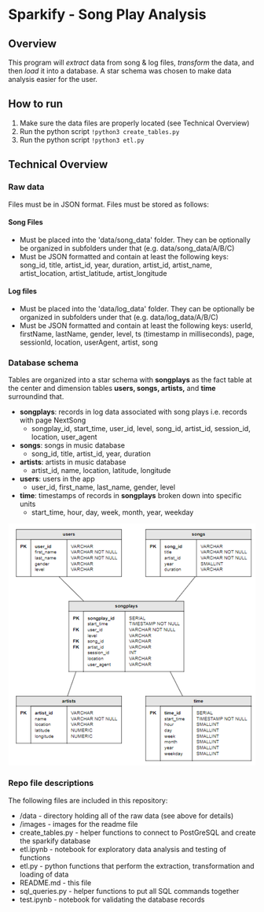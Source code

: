 # Sparkify - Song Play Analysis

## Overview

This program will *extract* data from song & log files, *transform* the data, and then *load* it into a database. A star schema was chosen to make data analysis easier for the user.  


## How to run

1. Make sure the data files are properly located (see Technical Overview)
2. Run the python script `!python3 create_tables.py`
3. Run the python script `!python3 etl.py`
    

## Technical Overview

### Raw data

Files must be in JSON format. 
Files must be stored as follows:

#### Song Files
- Must be placed into the 'data/song_data' folder.  They can be optionally be organized in subfolders under that (e.g. data/song_data/A/B/C)
- Must be JSON formatted and contain at least the following keys: song_id, title, artist_id, year, duration, artist_id, artist_name, artist_location, artist_latitude, artist_longitude


#### Log files
- Must be placed into the 'data/log_data' folder.  They can be optionally be organized in subfolders under that (e.g. data/log_data/A/B/C)
- Must be JSON formatted and contain at least the following keys: userId, firstName, lastName, gender, level, ts (timestamp in milliseconds), page, sessionId, location, userAgent, artist, song


### Database schema

Tables are organized into a star schema with **songplays** as the fact table at the center and dimension tables **users, songs, artists,** and **time** surroundind that.

- **songplays**: records in log data associated with song plays i.e. records with page NextSong
    - songplay_id, start_time, user_id, level, song_id, artist_id, session_id, location, user_agent
- **songs**: songs in music database
    - song_id, title, artist_id, year, duration
- **artists**: artists in music database
    - artist_id, name, location, latitude, longitude
- **users**: users in the app
    - user_id, first_name, last_name, gender, level
- **time**: timestamps of records in **songplays** broken down into specific units
    - start_time, hour, day, week, month, year, weekday

![](images/sparkify_schema.png)


### Repo file descriptions

The following files are included in this repository:

- /data - directory holding all of the raw data (see above for details)
- /images - images for the readme file
- create_tables.py - helper functions to connect to PostGreSQL and create the sparkify database
- etl.ipynb - notebook for exploratory data analysis and testing of functions
- etl.py - python functions that perform the extraction, transformation and loading of data
- README.md - this file
- sql_queries.py - helper functions to put all SQL commands together
- test.ipynb - notebook for validating the database records


